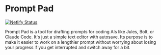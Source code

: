 # Prompt Pad

[![Netlify Status](https://api.netlify.com/api/v1/badges/496690f3-8adf-431b-9e74-1dcc9389ebb0/deploy-status)](https://app.netlify.com/projects/prompt-pen/deploys)

Prompt Pad is a tool for drafting prompts for coding AIs like Jules, Bolt, or Claude Code. It's just a simple text editor with autosave. Its purpose is to make it easier to work on a lengthier prompt without worrying about losing your progress if you get interrupted and switch away for a bit.
